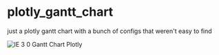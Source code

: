 # plotly_gantt_chart
just a plotly gantt chart with a bunch of configs that weren't easy to find

![IE 3 0 Gantt Chart Plotly](https://user-images.githubusercontent.com/18491142/101520408-12296d00-394a-11eb-97c0-2e92919ea65b.png)

